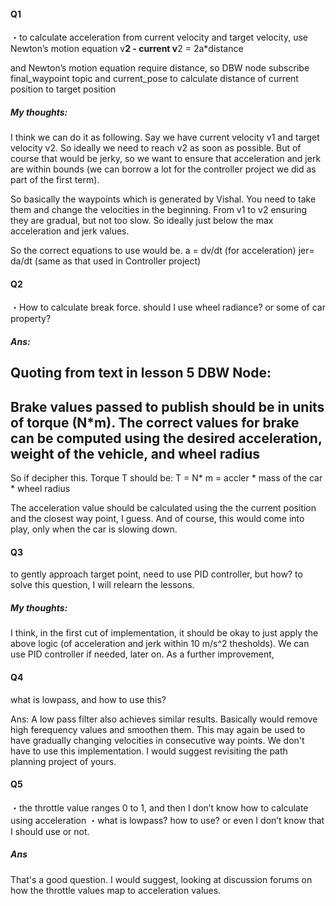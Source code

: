 #### Q1
・to calculate acceleration from current velocity and target velocity, use  Newton’s motion equation
  v**2 - current v**2 = 2a*distance

and Newton’s motion equation require distance, so DBW node subscribe final_waypoint topic and current_pose to calculate distance of current position to target position

##### My thoughts:
I think we can do it as following. Say we have current velocity v1 and target velocity v2. So ideally we need to reach v2 as soon as possible. But of course that would be jerky, so we want to ensure that acceleration and jerk are within bounds (we can borrow a lot for the controller project we did as part of the first term). 

So basically the waypoints which is generated by Vishal. You need to take them and change the velocities in the beginning. From v1 to v2 ensuring they are gradual, but not too slow. So ideally just below the max acceleration and jerk values. 

So the correct equations to use would be. 
a = dv/dt (for acceleration)
jer= da/dt (same as that used in Controller project)


#### Q2
・How to calculate break force. should I use wheel radiance? or some of car property?

##### Ans: 
Quoting from text in lesson 5 DBW Node:
---
Brake values passed to publish should be in units of torque (N*m). The correct values for brake can be computed using the desired acceleration, weight of the vehicle, and wheel radius
---

So if decipher this. Torque T should be: 
T = N* m 
  = accler * mass of the car * wheel radius

The acceleration value should be calculated using the the current position and the closest way point, I guess. And of course, this would come into play, only when the car is slowing down. 


#### Q3
to gently approach target point, need to use PID controller, but how? to solve this question, I will relearn the lessons.

##### My thoughts: 
I think, in the first cut of implementation, it should be okay to just apply the above logic (of acceleration and jerk within 10 m/s^2 thesholds). We can use PID controller if needed, later on. As a further improvement,

#### Q4

what is lowpass, and how to use this?

Ans: A low pass filter also achieves similar results. Basically would remove high ferequency values and smoothen them. This may again be used to have gradually changing velocities in consecutive way points. We don't have to use this implementation. I would suggest revisiting the path planning project of yours. 

#### Q5
・the throttle value ranges 0 to 1, and then I don’t know how to calculate using acceleration
・what is lowpass? how to use? or even I don’t know that I should use or not.

##### Ans
That's a good question. I would suggest, looking at discussion forums on how the throttle values map to acceleration values. 